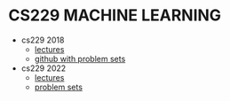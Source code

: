 # CS229 MACHINE LEARNING

- cs229 2018
    - [lectures](https://www.youtube.com/watch?v=jGwO_UgTS7I&list=PLoROMvodv4rMiGQp3WXShtMGgzqpfVfbU)
    - [github with problem sets](https://github.com/maxim5/cs229-2018-autumn)
- cs229 2022
    - [lectures](https://www.youtube.com/playlist?list=PLoROMvodv4rNyWOpJg_Yh4NSqI4Z4vOYy)
    - [problem sets](problem_sets_2022/)